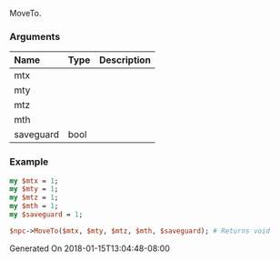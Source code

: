 MoveTo.
### Arguments
**Name**|**Type**|**Description**
:---|:---|:---
mtx||
mty||
mtz||
mth||
saveguard|bool|

### Example

```perl
my $mtx = 1;
my $mty = 1;
my $mtz = 1;
my $mth = 1;
my $saveguard = 1;

$npc->MoveTo($mtx, $mty, $mtz, $mth, $saveguard); # Returns void
```


Generated On 2018-01-15T13:04:48-08:00